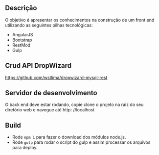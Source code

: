 ## Descrição
O objetivo é apresentar os conhecimentos na construção de um front end utilizando as seguintes pilhas tecnológicas:

* AngularJS
* Bootstrap
* RestMod
* Gulp

## Crud API DropWizard
https://github.com/wstlima/dropwizard-mysql-rest

## Servidor de desenvolvimento
O back end deve estar rodando, copie clone o projeto na raiz do seu diretório web e navegue até http: //localhost 
## Build 
*  Rode `npm i` para fazer o download dos módulos node.js. 
* Rode `gulp` para rodar o script do gulp e assim processar os arquivos para deploy. 
